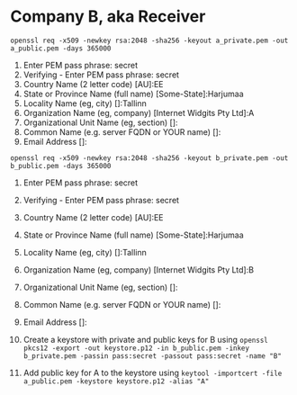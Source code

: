 # Company B, aka Receiver

`openssl req -x509 -newkey rsa:2048 -sha256 -keyout a_private.pem -out a_public.pem -days 365000`
1. Enter PEM pass phrase: secret
2. Verifying - Enter PEM pass phrase: secret
3. Country Name (2 letter code) [AU]:EE
4. State or Province Name (full name) [Some-State]:Harjumaa
5. Locality Name (eg, city) []:Tallinn
6. Organization Name (eg, company) [Internet Widgits Pty Ltd]:A
7. Organizational Unit Name (eg, section) []:
8. Common Name (e.g. server FQDN or YOUR name) []:
9. Email Address []:

`openssl req -x509 -newkey rsa:2048 -sha256 -keyout b_private.pem -out b_public.pem -days 365000`
1. Enter PEM pass phrase: secret
2. Verifying - Enter PEM pass phrase: secret
3. Country Name (2 letter code) [AU]:EE
4. State or Province Name (full name) [Some-State]:Harjumaa
5. Locality Name (eg, city) []:Tallinn
6. Organization Name (eg, company) [Internet Widgits Pty Ltd]:B
7. Organizational Unit Name (eg, section) []:
8. Common Name (e.g. server FQDN or YOUR name) []:
9. Email Address []:


1. Create a keystore with private and public keys for B using `openssl pkcs12 -export -out keystore.p12 -in b_public.pem -inkey b_private.pem -passin pass:secret -passout pass:secret -name "B"`
2. Add public key for A to the keystore using `keytool -importcert -file a_public.pem -keystore keystore.p12 -alias "A"`
